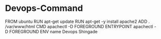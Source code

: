 # Devops-Command
FROM ubuntu
RUN apt-get update
RUN apt-get -y install apache2
ADD . /var/www/html
CMD apachectl -D FOREGROUND
ENTRYPOINT apachectl -D FOREGROUND
ENV name Devops Shingade

